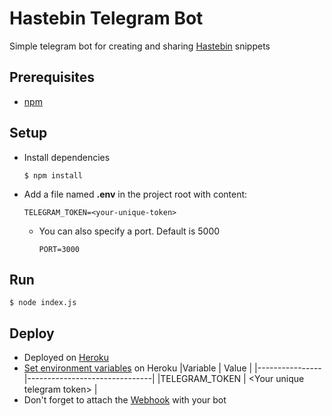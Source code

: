 # Hastebin Telegram Bot
Simple telegram bot for creating and sharing [Hastebin](https://github.com/seejohnrun/haste-server) snippets

## Prerequisites
- [npm](https://www.npmjs.com/get-npm)

## Setup
- Install dependencies
  ```shell script
  $ npm install
  ```
- Add a file named **.env** in the project root with content:
  ```
  TELEGRAM_TOKEN=<your-unique-token>
  ```
  - You can also specify a port. Default is 5000
    ```
    PORT=3000
    ```

## Run
```shell script
$ node index.js
```

## Deploy
- Deployed on [Heroku](https://www.heroku.com/)
- [Set environment variables](https://devcenter.heroku.com/articles/config-vars) on Heroku
  |Variable        | Value                         |
  |----------------|-------------------------------|
  |TELEGRAM_TOKEN  | \<Your unique telegram token> |
- Don't forget to attach the [Webhook](https://core.telegram.org/bots/api#getting-updates) with your bot
